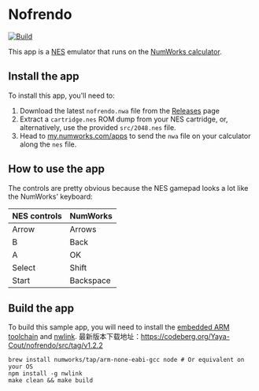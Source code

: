 # Nofrendo

[![Build](https://github.com/nwagyu/nofrendo/actions/workflows/build.yml/badge.svg)](https://github.com/nwagyu/nofrendo/actions/workflows/build.yml)

This app is a [NES](https://en.wikipedia.org/wiki/Nintendo_Entertainment_System) emulator that runs on the [NumWorks calculator](https://www.numworks.com).

## Install the app

To install this app, you'll need to:
1. Download the latest `nofrendo.nwa` file from the [Releases](https://github.com/nwagyu/nofrendo/releases) page
2. Extract a `cartridge.nes` ROM dump from your NES cartridge, or, alternatively, use the provided `src/2048.nes` file.
2. Head to [my.numworks.com/apps](https://my.numworks.com/apps) to send the `nwa` file on your calculator along the `nes` file.

## How to use the app

The controls are pretty obvious because the NES gamepad looks a lot like the NumWorks' keyboard:

|NES controls|NumWorks|
|-|-|
|Arrow|Arrows|
|B|Back|
|A|OK|
|Select|Shift|
|Start|Backspace|

## Build the app

To build this sample app, you will need to install the [embedded ARM toolchain](https://developer.arm.com/Tools%20and%20Software/GNU%20Toolchain) and [nwlink](https://www.npmjs.com/package/nwlink).
最新版本下载地址：https://codeberg.org/Yaya-Cout/nofrendo/src/tag/v1.2.2

```shell
brew install numworks/tap/arm-none-eabi-gcc node # Or equivalent on your OS
npm install -g nwlink
make clean && make build
```

